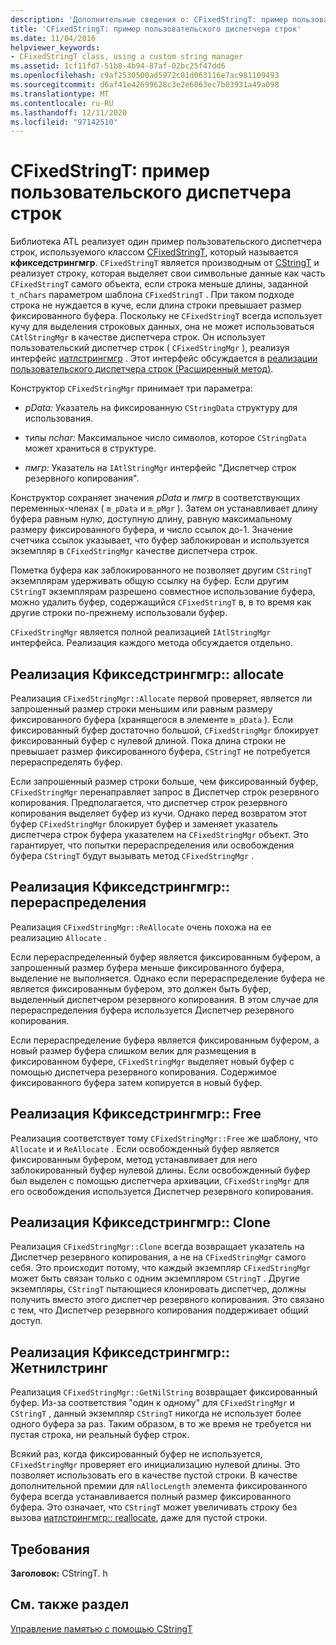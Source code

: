 ```yaml
---
description: 'Дополнительные сведения о: CFixedStringT: пример пользовательского диспетчера строк'
title: 'CFixedStringT: пример пользовательского диспетчера строк'
ms.date: 11/04/2016
helpviewer_keywords:
- CFixedStringT class, using a custom string manager
ms.assetid: 1cf11fd7-51b8-4b94-87af-02bc25f47dd6
ms.openlocfilehash: c9af2530500ad5972c01d063116e7ac981109493
ms.sourcegitcommit: d6af41e42699628c3e2e6063ec7b03931a49a098
ms.translationtype: MT
ms.contentlocale: ru-RU
ms.lasthandoff: 12/11/2020
ms.locfileid: "97142510"
---
```

# <a name="cfixedstringt-example-of-a-custom-string-manager"></a>CFixedStringT: пример пользовательского диспетчера строк

Библиотека ATL реализует один пример пользовательского диспетчера строк, используемого классом [CFixedStringT](../atl-mfc-shared/reference/cfixedstringt-class.md), который называется **кфикседстрингмгр**. `CFixedStringT` является производным от [CStringT](../atl-mfc-shared/reference/cstringt-class.md) и реализует строку, которая выделяет свои символьные данные как часть `CFixedStringT` самого объекта, если строка меньше длины, заданной `t_nChars` параметром шаблона `CFixedStringT` . При таком подходе строка не нуждается в куче, если длина строки превышает размер фиксированного буфера. Поскольку не `CFixedStringT` всегда использует кучу для выделения строковых данных, она не может использоваться `CAtlStringMgr` в качестве диспетчера строк. Он использует пользовательский диспетчер строк ( `CFixedStringMgr` ), реализуя интерфейс [иатлстрингмгр](../atl-mfc-shared/reference/iatlstringmgr-class.md) . Этот интерфейс обсуждается в [реализации пользовательского диспетчера строк (Расширенный метод)](../atl-mfc-shared/implementation-of-a-custom-string-manager-advanced-method.md).

Конструктор `CFixedStringMgr` принимает три параметра:

- *pData:* Указатель на фиксированную `CStringData` структуру для использования.

- типы *nchar:* Максимальное число символов, которое `CStringData` может храниться в структуре.

- *пмгр:* Указатель на `IAtlStringMgr` интерфейс "Диспетчер строк резервного копирования".

Конструктор сохраняет значения *pData* и *пмгр* в соответствующих переменных-членах ( `m_pData` и `m_pMgr` ). Затем он устанавливает длину буфера равным нулю, доступную длину, равную максимальному размеру фиксированного буфера, и число ссылок до-1. Значение счетчика ссылок указывает, что буфер заблокирован и используется экземпляр в `CFixedStringMgr` качестве диспетчера строк.

Пометка буфера как заблокированного не позволяет другим `CStringT` экземплярам удерживать общую ссылку на буфер. Если другим `CStringT` экземплярам разрешено совместное использование буфера, можно удалить буфер, содержащийся `CFixedStringT` в, в то время как другие строки по-прежнему использовали буфер.

`CFixedStringMgr` является полной реализацией `IAtlStringMgr` интерфейса. Реализация каждого метода обсуждается отдельно.

## <a name="implementation-of-cfixedstringmgrallocate"></a>Реализация Кфикседстрингмгр:: allocate

Реализация `CFixedStringMgr::Allocate` первой проверяет, является ли запрошенный размер строки меньшим или равным размеру фиксированного буфера (хранящегося в элементе `m_pData` ). Если фиксированный буфер достаточно большой, `CFixedStringMgr` блокирует фиксированный буфер с нулевой длиной. Пока длина строки не превышает размер фиксированного буфера, `CStringT` не потребуется перераспределять буфер.

Если запрошенный размер строки больше, чем фиксированный буфер, `CFixedStringMgr` перенаправляет запрос в Диспетчер строк резервного копирования. Предполагается, что диспетчер строк резервного копирования выделяет буфер из кучи. Однако перед возвратом этот буфер `CFixedStringMgr` блокирует буфер и заменяет указатель диспетчера строк буфера указателем на `CFixedStringMgr` объект. Это гарантирует, что попытки перераспределения или освобождения буфера `CStringT` будут вызывать метод `CFixedStringMgr` .

## <a name="implementation-of-cfixedstringmgrreallocate"></a>Реализация Кфикседстрингмгр:: перераспределения

Реализация `CFixedStringMgr::ReAllocate` очень похожа на ее реализацию `Allocate` .

Если перераспределенный буфер является фиксированным буфером, а запрошенный размер буфера меньше фиксированного буфера, выделение не выполняется. Однако если перераспределение буфера не является фиксированным буфером, это должен быть буфер, выделенный диспетчером резервного копирования. В этом случае для перераспределения буфера используется Диспетчер резервного копирования.

Если перераспределение буфера является фиксированным буфером, а новый размер буфера слишком велик для размещения в фиксированном буфере, `CFixedStringMgr` выделяет новый буфер с помощью диспетчера резервного копирования. Содержимое фиксированного буфера затем копируется в новый буфер.

## <a name="implementation-of-cfixedstringmgrfree"></a>Реализация Кфикседстрингмгр:: Free

Реализация соответствует тому `CFixedStringMgr::Free` же шаблону, что `Allocate` и и `ReAllocate` . Если освобожденный буфер является фиксированным буфером, метод устанавливает для него заблокированный буфер нулевой длины. Если освобожденный буфер был выделен с помощью диспетчера архивации, `CFixedStringMgr` для его освобождения используется Диспетчер резервного копирования.

## <a name="implementation-of-cfixedstringmgrclone"></a>Реализация Кфикседстрингмгр:: Clone

Реализация `CFixedStringMgr::Clone` всегда возвращает указатель на Диспетчер резервного копирования, а не на `CFixedStringMgr` самого себя. Это происходит потому, что каждый экземпляр `CFixedStringMgr` может быть связан только с одним экземпляром `CStringT` . Другие экземпляры, `CStringT` пытающиеся клонировать диспетчер, должны получить вместо этого диспетчер резервного копирования. Это связано с тем, что Диспетчер резервного копирования поддерживает общий доступ.

## <a name="implementation-of-cfixedstringmgrgetnilstring"></a>Реализация Кфикседстрингмгр:: Жетнилстринг

Реализация `CFixedStringMgr::GetNilString` возвращает фиксированный буфер. Из-за соответствия "один к одному" для `CFixedStringMgr` и `CStringT` , данный экземпляр `CStringT` никогда не использует более одного буфера за раз. Таким образом, в то же время не требуется ни пустая строка, ни реальный буфер строк.

Всякий раз, когда фиксированный буфер не используется, `CFixedStringMgr` проверяет его инициализацию нулевой длины. Это позволяет использовать его в качестве пустой строки. В качестве дополнительной премии для `nAllocLength` элемента фиксированного буфера всегда устанавливается полный размер фиксированного буфера. Это означает, что `CStringT` может увеличивать строку без вызова [иатлстрингмгр:: reallocate](../atl-mfc-shared/reference/iatlstringmgr-class.md#reallocate), даже для пустой строки.

## <a name="requirements"></a>Требования

**Заголовок:** CStringT. h

## <a name="see-also"></a>См. также раздел

[Управление памятью с помощью CStringT](../atl-mfc-shared/memory-management-with-cstringt.md)
